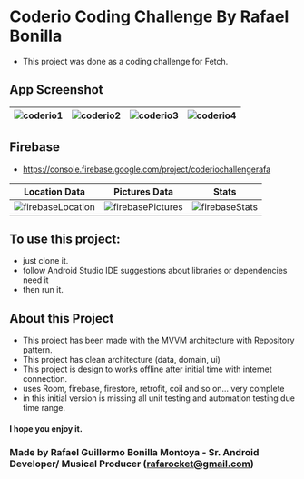 # Coderio Coding Challenge By Rafael Bonilla
- This project was done as a coding challenge for Fetch.
  
## App Screenshot
|![coderio1](https://github.com/RafaRocketUnit/CoderioChallenge/assets/77510855/3dca7787-d66c-4dfb-ab19-1ebbca1c1d5c)|![coderio2](https://github.com/RafaRocketUnit/CoderioChallenge/assets/77510855/17a34590-96e0-466c-9a0b-33ec101dab74)|![coderio3](https://github.com/RafaRocketUnit/CoderioChallenge/assets/77510855/c3d0cabf-e328-43c3-9284-1d7d61064986)|![coderio4](https://github.com/RafaRocketUnit/CoderioChallenge/assets/77510855/d67ea845-80d0-4d7f-ae45-125d8250151b)|
|---|---|---|---|


## Firebase

- https://console.firebase.google.com/project/coderiochallengerafa

| Location Data | Pictures Data | Stats |
|---|---|---|
|![firebaseLocation](https://github.com/RafaRocketUnit/CoderioChallenge/assets/77510855/adc71d06-f41e-4637-b2f0-4ed59a398d98)|![firebasePictures](https://github.com/RafaRocketUnit/CoderioChallenge/assets/77510855/8df94068-c746-4194-afa4-8f570f3fcbde)|![firebaseStats](https://github.com/RafaRocketUnit/CoderioChallenge/assets/77510855/28e18813-1504-4d8a-a4e1-1cdae3742817)|



## To use this project: 
- just clone it. 
- follow Android Studio IDE suggestions about libraries or dependencies need it
- then run it.

## About this Project

* This project has been made with the MVVM architecture with Repository pattern.
* This project has clean architecture (data, domain, ui)
* This project is design to works offline after initial time with internet connection.
* uses Room, firebase, firestore, retrofit, coil and so on... very complete
* in this initial version is missing all unit testing and automation testing due time range.

#### I hope you enjoy it.

### Made by Rafael Guillermo Bonilla Montoya - Sr. Android Developer/ Musical Producer  (rafarocket@gmail.com)

